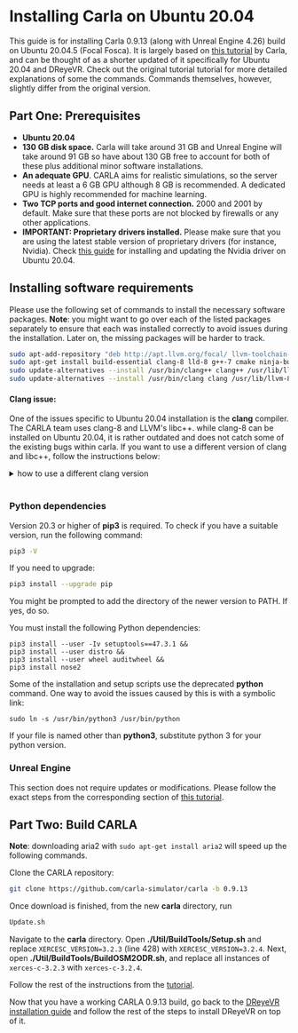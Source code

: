 # Installing Carla on Ubuntu 20.04
This guide is for installing Carla 0.9.13 (along with Unreal Engine 4.26) build on Ubuntu 20.04.5 (Focal Fosca). It is largely based on [this tutorial](https://carla.readthedocs.io/en/latest/build_linux/) by Carla, and can be thought of as a shorter updated of it specifically for Ubuntu 20.04 and DReyeVR. Check out the original tutorial tutorial for more detailed explanations of some the commands. Commands themselves, however, slightly differ from the original version.

## Part One: Prerequisites
- **Ubuntu 20.04**
- **130 GB disk space.** Carla will take around 31 GB and Unreal Engine will take around 91 GB so have about 130 GB free to account for both of these plus additional minor software installations. 
- **An adequate GPU**. CARLA aims for realistic simulations, so the server needs at least a 6 GB GPU although 8 GB is recommended. A dedicated GPU is highly recommended for machine learning. 
- **Two TCP ports and good internet connection.** 2000 and 2001 by default. Make sure that these ports are not blocked by firewalls or any other applications. 
- **IMPORTANT: Proprietary drivers installed.** Please make sure that you are using the latest stable version of proprietary drivers (for instance, Nvidia). Check [this guide](https://linuxconfig.org/how-to-install-the-nvidia-drivers-on-ubuntu-20-04-focal-fossa-linux) for installing and updating the Nvidia driver on Ubuntu 20.04.

## Installing software requirements
Please use the following set of commands to install the necessary software packages. 
**Note**: you might want to go over each of the listed packages separately to ensure that each was installed correctly to avoid issues during the installation. Later on, the missing packages will be harder to track. 
```bash
sudo apt-add-repository "deb http://apt.llvm.org/focal/ llvm-toolchain-focal main"
sudo apt-get install build-essential clang-8 lld-8 g++-7 cmake ninja-build libvulkan1 python-dev python3-dev python3-pip libpng-dev libtiff5-dev libjpeg-dev tzdata sed curl unzip autoconf libtool rsync libxml2-dev git
sudo update-alternatives --install /usr/bin/clang++ clang++ /usr/lib/llvm-8/bin/clang++ 180 &&
sudo update-alternatives --install /usr/bin/clang clang /usr/lib/llvm-8/bin/clang 180
```

#### Clang issue:
One of the issues specific to Ubuntu 20.04 installation is the **clang** compiler. The CARLA team uses clang-8 and LLVM's libc++. while clang-8 can be installed on Ubuntu 20.04, it is rather outdated and does not catch some of the existing bugs within carla. If you want to use a different version of clang and libc++, follow the instructions below:
<details>
<summary>how to use a different clang version</summary>
Uninstall clang-8 (installed if you executed the previous command):

```bash
sudo apt-get remove clang-8 lld-8
sudo rm /usr/bin/clang /usr/bin/clang++
```

Install version 10:
```bash
sudo apt-get install clang-10 lld-10
```
Set up clang and clang++ commands:
```bash
sudo update-alternatives --install /usr/bin/clang++ clang++ /usr/lib/llvm-10/bin/clang++ 180 &&
sudo update-alternatives --install /usr/bin/clang clang /usr/lib/llvm-10/bin/clang 180
```
Create a symbolic link that would tell the system to use version 10 whenever it encounters `usr/bin/clang-8` in one of the CARLA setup or installation scripts:
```bash
sudo ln -s /usr/bin/clang /usr/bin/clang-8
sudo ln -s /usr/bin/clang++ /usr/bin/clang++-8
```
</details>
<br>


### Python dependencies
Version 20.3 or higher of **pip3** is required. To check if you have a suitable version, run the following command:
```bash
pip3 -V
```
If you need to upgrade:
```bash
pip3 install --upgrade pip
```
You might be prompted to add the directory of the newer version to PATH. If yes, do so.

You must install the following Python dependencies:
```
pip3 install --user -Iv setuptools==47.3.1 &&
pip3 install --user distro &&
pip3 install --user wheel auditwheel &&
pip3 install nose2
```
Some of the installation and setup scripts use the deprecated **python** command. One way to avoid the issues caused by this is with a symbolic link:
```
sudo ln -s /usr/bin/python3 /usr/bin/python
```
If your file is named other than **python3**, substitute python 3 for your python version.
<br>

### Unreal Engine
This section does not require updates or modifications. Please follow the exact steps from the corresponding section of [this tutorial](https://carla.readthedocs.io/en/latest/build_linux/).
<br> 

## Part Two: Build CARLA
**Note**: downloading aria2 with `sudo apt-get install aria2` will speed up the following commands.

Clone the CARLA repository:
```bash
git clone https://github.com/carla-simulator/carla -b 0.9.13
```
Once download is finished, from the new **carla** directory, run
```bash
Update.sh
```

Navigate to the **carla** directory. Open **./Util/BuildTools/Setup.sh** and replace `XERCESC_VERSION=3.2.3` (line 428) with `XERCESC_VERSION=3.2.4`. Next, open **./Util/BuildTools/BuildOSM2ODR.sh**, and replace all instances of `xerces-c-3.2.3` with `xerces-c-3.2.4`.


Follow the rest of the instructions from the [tutorial](https://carla.readthedocs.io/en/latest/build_linux/).


Now that you have a working CARLA 0.9.13 build, go back to the [DReyeVR installation guide](https://github.com/HARPLab/DReyeVR/blob/main/Docs/Install.md) and follow the rest of the steps to install DReyeVR on top of it.
